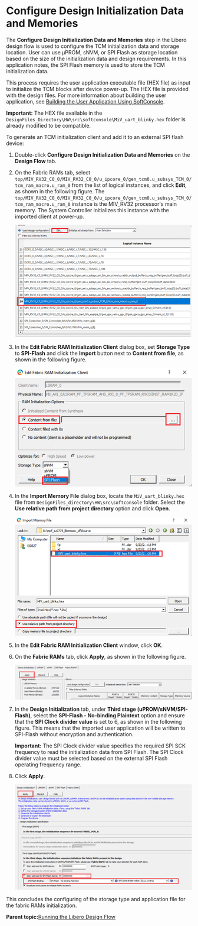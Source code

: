 # Configure Design Initialization Data and Memories

The **Configure Design Initialization Data and Memories** step in the Libero design flow is used to configure the TCM initialization data and storage location. User can use µPROM, sNVM, or SPI Flash as storage location based on the size of the initialization data and design requirements. In this application notes, the SPI Flash memory is used to store the TCM initialization data.

This process requires the user application executable file \(HEX file\) as input to initialize the TCM blocks after device power-up. The HEX file is provided with the design files. For more information about building the user application, see [Building the User Application Using SoftConsole](GUID-C680D538-D263-4D33-B37A-DB0AD0011184.md).

**Important:** The HEX file available in the `DesignFiles_Directory\HW\src\softconsole\MiV_uart_blinky.hex` folder is already modified to be compatible.

To generate an TCM initialization client and add it to an external SPI flash device:

1.  Double-click **Configure Design Initialization Data and Memories** on the **Design Flow** tab.
2.  On the Fabric RAMs tab, select `top/MIV_RV32_C0_0/MIV_RV32_C0_0/u_ipcore_0/gen_tcm0.u_subsys_TCM_0/tcm_ram_macro.u_ram_0` from the list of logical instances, and click **Edit**, as shown in the following figure. The `top/MIV_RV32_C0_0/MIV_RV32_C0_0/u_ipcore_0/gen_tcm0.u_subsys_TCM_0/tcm_ram_macro.u_ram_0` instance is the MIV\_RV32 processor's main memory. The System Controller initializes this instance with the imported client at power-up.

    ![](GUID-35F8CB18-07B7-4A11-85BE-F197F60861C8-low.png "Fabric RAMs Tab")

3.  In the **Edit Fabric RAM Initialization Client** dialog box, set **Storage Type** to **SPI-Flash** and click the **Import** button next to **Content from file**, as shown in the following figure.

    ![](GUID-2D2B699E-D520-43E7-B5B5-98C1A868BE28-low.png "Edit Fabric RAM Initialization Client Dialog Box")

4.  In the **Import Memory File** dialog box, locate the `MiV_uart_blinky.hex` file from `DesignFiles_directory\HW\src\softconsole` folder. Select the **Use relative path from project directory** option and click **Open**.

    ![](GUID-3D8DA1AF-B995-4E99-ACB3-E4B8F603910A-low.png "Import Memory File Dialog Box")

5.  In the **Edit Fabric RAM Initialization Client** window, click **OK**.
6.  On the **Fabric RAMs** tab, click **Apply**, as shown in the following figure.

    ![](GUID-D0616A67-C1DD-490C-9F4D-986E4C08AEB4-low.png "Fabric RAMs Tab - Apply Button")

7.  In the **Design Initialization** tab, under **Third stage \(uPROM/sNVM/SPI-Flash\)**, select the **SPI-Flash - No-binding Plaintext** option and ensure that the **SPI Clock divider value** is set to 6, as shown in the following figure. This means that the imported user application will be written to SPI-Flash without encryption and authentication.

    **Important:** The SPI Clock divider value specifies the required SPI SCK frequency to read the initialization data from SPI Flash. The SPI Clock divider value must be selected based on the external SPI Flash operating frequency range.

8.  Click **Apply**.

    ![](GUID-D81F050C-0214-4F75-BD2F-B604C1AD8056-low.png "Design Initialization Data")


This concludes the configuring of the storage type and application file for the fabric RAMs initialization.

**Parent topic:**[Running the Libero Design Flow](GUID-89101F57-6885-421D-9881-42CA23E71A1B.md)


